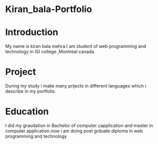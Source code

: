 # Kiran_bala-Portfolio
# Introduction 
My name is kiran bala mehra.I am student of web programming and technology in ISI college ,Montreal canada.

# Project 
During my study i make many prijects in different languages which i describe in my portfolio.

# Education 
I did my graudation in Bachelor of computer capplication and master in computer application.now i am doing post grduate diploma in web programming and technology
